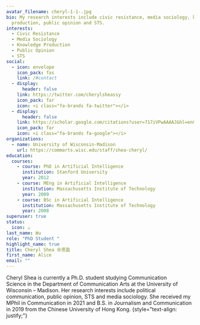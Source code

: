 ```yaml
---
avatar_filename: cheryl-1-1-.jpg
bio: My research interests include civic resistance, media sociology, knowledge
  production, public opinion and STS.
interests:
  - Civic Resistance
  - Media Sociology
  - Knowledge Production
  - Public Opinion
  - STS
social:
  - icon: envelope
    icon_pack: fas
    link: /#contact
  - display:
      header: false
    link: https://twitter.com/cherylsheassy
    icon_pack: far
    icon: <i class="fa-brands fa-twitter"></i>
  - display:
      header: false
    link: https://scholar.google.com/citations?user=717iVPwAAAAJ&hl=en&authuser=1
    icon_pack: far
    icon: <i class="fa-brands fa-google"></i>
organizations:
  - name: University of Wisconsin-Madison
    url: https://commarts.wisc.edu/staff/shea-cheryl/
education:
  courses:
    - course: PhD in Artificial Intelligence
      institution: Stanford University
      year: 2012
    - course: MEng in Artificial Intelligence
      institution: Massachusetts Institute of Technology
      year: 2009
    - course: BSc in Artificial Intelligence
      institution: Massachusetts Institute of Technology
      year: 2008
superuser: true
status:
  icon: ☕️
last_name: Wu
role: "PhD Student "
highlight_name: true
title: Cheryl Shea 佘思盈
first_name: Alice
email: ""
---
```

Cheryl Shea is currently a Ph.D. student studying Communication Science in the Department of Communication Arts at the University of Wisconsin – Madison. Her research interests include political communication, public opinion, STS and media sociology. She received my MPhil in Communication in 2021 and B.S. in Journalism and Communication in 2019 from the Chinese University of Hong Kong.
{style="text-align: justify;"}